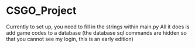 # CSGO_Project
Currently to set up, you need to fill in the strings within main.py
All it does is add game codes to a database (the database sql commands are hidden so that you cannot see my login, this is an early edition)
